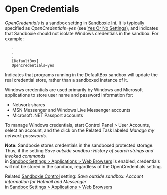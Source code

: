 # Open Credentials

_OpenCredentials_ is a sandbox setting in [Sandboxie Ini](SandboxieIni.md). It is typically specified as _OpenCredentials=yes_ (see [Yes Or No Settings](YesOrNoSettings.md)), and indicates that Sandboxie should not isolate Windows credentials in the sandbox. For example:
```
   .
   .
   .
   [DefaultBox]
   OpenCredentials=yes
```

Indicates that programs running in the DefaultBox sandbox will update the real credential store, rather than a sandboxed instance of it.

Windows credentials are used primarily by Windows and Microsoft applications to store user name and password information for:

*   Network shares
*   MSN Messenger and Windows Live Messenger accounts
*   Microsoft .NET Passport accounts

To manage Windows credentials, start Control Panel > User Accounts, select an account, and the click on the Related Task labeled _Manage my network passwords._

**Note:** Sandboxie stores credentials in the sandboxed protected storage. Thus, if the setting _Save outside sandbox: History of search strings and invoked commands_  
in [Sandbox Settings > Applications > Web Browsers](ApplicationsSettings#web) is enabled, credentials will not be stored in the sandbox, regardless of the OpenCredentials setting.

Related [Sandboxie Control](SandboxieControl.md) setting: _Save outside sandbox: Account information for Hotmail and Messenger_  
in [Sandbox Settings > Applications > Web Browsers](ApplicationsSettings#web)
